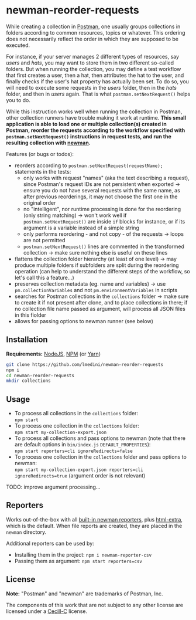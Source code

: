 # newman-reorder-requests

While creating a collection in [Postman](https://www.postman.com/), one usually groups collections in folders according to common resources, topics or whatever. This ordering does not necessarily reflect the order in which they are supposed to be executed.

For instance, if your server manages 2 different types of resources, say _users_ and _hats_, you may want to store them in two different so-called folders. But when running the collection, you may define a test workflow that first creates a user, then a hat, then attributes the hat to the user, and finally checks if the user's hat property has actually been set. To do so, you will need to execute some requests in the _users_ folder, then in the _hats_ folder, and then in _users_ again. That is what `postman.setNextRequest()` helps you to do.

While this instruction works well when running the collection in Postman, other collection runners have trouble making it work at runtime. **This small application is able to load one or multiple collection(s) created in Postman, reorder the requests according to the workflow specified with `postman.setNextRequest()` instructions in request tests, and run the resulting collection with [newman](https://github.com/postmanlabs/newman).**

Features (or bugs or todos):

- reorders according to `postman.setNextRequest(requestName);` statements in the tests:
  - only works with request "names" (aka the text describing a request), since Postman's request IDs are not persistent when exported -> ensure you do not have several requests with the same name, as after previous reorderings, it may not choose the first one in the original order
  - no "intelligent", nor runtime processing is done for the reordering (only string matching) -> won't work well if `postman.setNextRequest()` are inside `if` blocks for instance, or if its argument is a variable instead of a simple string
  - only performs reordering - and not copy - of the requests -> loops are not permitted
  - `postman.setNextRequest()` lines are commented in the transformed collection -> make sure nothing else is useful on these lines
- flattens the collection folder hierarchy (at least of one level) -> may produce multiple folders if subfolders are split during the reordering operation (can help to understand the different steps of the workflow, so let's call this a feature...)
- preserves collection metadata (eg. name and variables) -> use `pm.collectionVariables` and not `pm.environmentVariables` in scripts
- searches for Postman collections in the `collections` folder -> make sure to create it if not present after clone, and to place collections in there; if no collection file name passed as argument, will process all JSON files in this fiolder
- allows for passing options to newman runner (see below)

## Installation

**Requirements:** [NodeJS](https://nodejs.org/), [NPM](https://www.npmjs.com/) (or [Yarn](https://yarnpkg.com/))

```sh
git clone https://github.com/lmedini/newman-reorder-requests
npm i
cd newman-reorder-requests
mkdir collections
```

## Usage

- To process all collections in the `collections` folder:<br>
`npm start`
- To process one collection in the `collections` folder:<br>
`npm start my-collection-export.json`
- To process all collections and pass options to newman (note that there are default options in `bin/index.js` `DEFAULT_PROPERTIES`):<br>
`npm start reporters=cli ignoreRedirects=false`
- To process one collection in the `collections` folder and pass options to newman:<br>
`npm start my-collection-export.json reporters=cli ignoreRedirects=true` (argument order is not relevant)

TODO: improve argument processing...

## Reporters

Works out-of-the-box with all [built-in newman reporters](https://learning.postman.com/docs/collections/using-newman-cli/newman-built-in-reporters/), plus [html-extra](https://github.com/DannyDainton/newman-reporter-htmlextra), which is the default. When file reports are created, they are placed in the `newman` directory.

Additional reporters can be used by:

- Installing them in the project: `npm i newman-reporter-csv`
- Passing them as argument: `npm start reporters=csv`

## License

**Note:** "Postman" and "newman" are trademarks of Postman, Inc.

The components of this work that are not subject to any other license are licensed under a [Cecill-C](https://cecill.info/licences/Licence_CeCILL-C_V1-en.txt) license.
